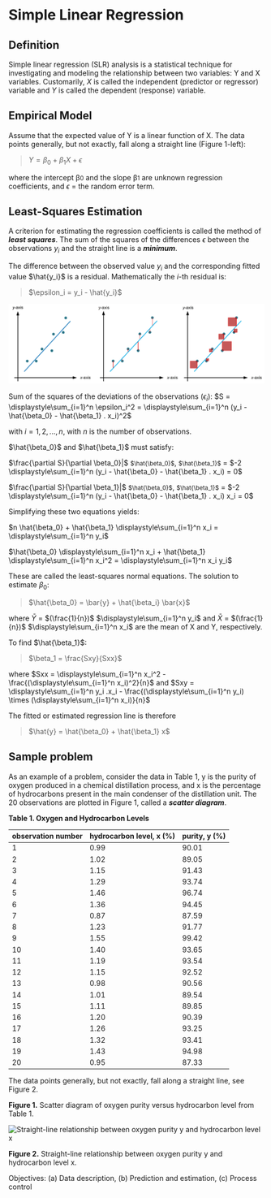 # Simple Linear Regression

## Definition
Simple linear regression (SLR) analysis is a statistical technique for investigating and modeling the relationship between two variables: Y and X variables. Customarily, *X* is called the independent (predictor or regressor) variable and *Y* is called the dependent (response) variable.

## Empirical Model
Assume that the expected value of Y is a linear function of X. The data points generally, but not exactly, fall along a straight line (Figure 1-left):

> $Y = \beta_0 + \beta_1  X + \epsilon$ 

where the intercept β<small>0</small> and the slope β<small>1</small> are unknown regression coefficients, and *$\epsilon$* = the random error term. 


## Least-Squares Estimation
A criterion for estimating the regression coefficients is called the method of ***least squares***. 
The sum of the squares of the differences *$\epsilon$* between the observations $y_i$ and the straight line is a ***minimum***.

The difference between the observed value $y_i$ and the corresponding fitted value $\hat{y_i}$ is a residual. Mathematically the $i$-th residual is:

> $\epsilon_i = y_i - \hat{y_i}$


![Scatter diagram of oxygen purity versus hydrocarbon level from Table 1](https://github.com/agdhr/data_analysis/blob/main/linear_regression/fig_4.jpg)

Sum of the squares of the deviations of the observations (*$\epsilon_i$*):
$S = \displaystyle\sum_{i=1}^n \epsilon_i^2 = \displaystyle\sum_{i=1}^n (y_i - \hat{\beta_0} - \hat{\beta_1} . x_i)^2$ 

with $i = 1, 2, ..., n$, with $n$ is the number of observations.

$\hat{\beta_0}$ and $\hat{\beta_1}$ must satisfy:

$\frac{\partial S}{\partial \beta_0}|$ <small>$\hat{\beta_0}$</small>, <small>$\hat{\beta_1}$</small> = $-2 \displaystyle\sum_{i=1}^n (y_i - \hat{\beta_0} - \hat{\beta_1} . x_i) = 0$

$\frac{\partial S}{\partial \beta_1}|$ <small>$\hat{\beta_0}$</small>, <small>$\hat{\beta_1}$</small> = $-2 \displaystyle\sum_{i=1}^n (y_i - \hat{\beta_0} - \hat{\beta_1} . x_i) x_i = 0$

Simplifying these two equations yields:

$n \hat{\beta_0} + \hat{\beta_1} \displaystyle\sum_{i=1}^n x_i = \displaystyle\sum_{i=1}^n y_i$

$\hat{\beta_0} \displaystyle\sum_{i=1}^n x_i + \hat{\beta_1} \displaystyle\sum_{i=1}^n x_i^2 = \displaystyle\sum_{i=1}^n x_i y_i$

These are called the least-squares normal equations. The solution to estimate $\beta_0$:

> $\hat{\beta_0} = \bar{y} + \hat{\beta_i} \bar{x}$

where $\bar{Y}$ = $(\frac{1}{n})$ $\displaystyle\sum_{i=1}^n y_i$ and
$\bar{X}$ = $(\frac{1}{n})$ $\displaystyle\sum_{i=1}^n x_i$ are the mean of X and Y, respectively.

To find $\hat{\beta_1}$: 

> $\beta_1 = \frac{Sxy}{Sxx}$

where $Sxx = \displaystyle\sum_{i=1}^n x_i^2 - \frac{(\displaystyle\sum_{i=1}^n x_i)^2}{n}$
and
$Sxy = \displaystyle\sum_{i=1}^n y_i .x_i - \frac{(\displaystyle\sum_{i=1}^n y_i) \times (\displaystyle\sum_{i=1}^n x_i)}{n}$

The fitted or estimated regression line is therefore

> $\hat{y} = \hat{\beta_0} + \hat{\beta_1}  x$

## Sample problem
As an example of a problem, consider the data in Table 1, y is the purity of oxygen produced in a chemical distillation process, and x is the percentage of hydrocarbons present in the main condenser of the distillation unit. The 20 observations are plotted in Figure 1, called a ***scatter diagram***.

**Table 1. Oxygen and Hydrocarbon Levels**

|observation number | hydrocarbon level, x (%) | purity, y (%)|
|---- | ------------ | ------------|
|1    | 0.99 | 90.01 |
|2    | 1.02 | 89.05 |
|3    | 1.15 | 91.43 |
|4    | 1.29 | 93.74 |
|5    | 1.46 | 96.74 |
|6    | 1.36 | 94.45 |
|7    | 0.87 | 87.59 |
|8    | 1.23 | 91.77 |
|9    | 1.55 | 99.42 |
|10   | 1.40 | 93.65 |
|11   | 1.19 | 93.54 |
|12   | 1.15 | 92.52 |
|13   | 0.98 | 90.56 |
|14   | 1.01 | 89.54 |
|15   | 1.11 | 89.85 |
|16   | 1.20 | 90.39 |
|17   | 1.26 | 93.25 |
|18   | 1.32 | 93.41 |
|19   | 1.43 | 94.98 |
|20   | 0.95 | 87.33 |


The data points generally, but not exactly, fall along a straight line, see Figure 2.



**Figure 1.** Scatter diagram of oxygen purity versus hydrocarbon level from Table 1.

![Straight-line relationship between oxygen purity y and  hydrocarbon level x](d://z/data_analysis/linear_regression/raw/fig_2.jpg)

**Figure 2.** Straight-line relationship between oxygen purity y and  hydrocarbon level x.


Objectives: (a) Data description, (b) Prediction and estimation, (c) Process control
